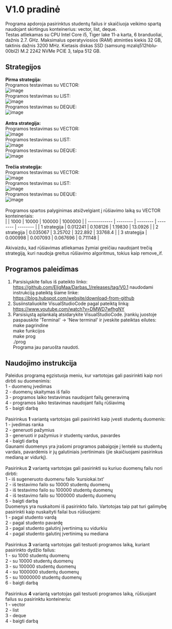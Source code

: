 # V1.0 pradinė
Programa apdoroja pasirinktus studentų failus ir skaičiuoja veikimo spartą naudojant skirtingus konteinerius: vector, list, deque.<br>
Testas atliekamas su CPU Intel Core i5, Tiger lake 11-a karta, 6 branduoliai, dažnis 2.7. GHz. Maksimalus operatyviosios (RAM) atminties kiekis 32 GB, taktinis dažnis	3200 MHz. Kietasis diskas	SSD (samsung mzalq512hblu-00bl2) M.2 2242 NVMe PCIE 3, talpa	512 GB. <br>
## Strategijos
**Pirma strategija:**<br>
Programos testavimas su VECTOR:<br>
![image](https://github.com/EligMaa/Darbas_1/assets/151032480/b3416ac6-acc5-4152-a278-5ab1a5a52c76)<br>
Programos testavimas su LIST:<br>
![image](https://github.com/EligMaa/Darbas_1/assets/151032480/7e46cc2c-0f8d-44b8-9a8f-5b064f3c642c)<br>
Programos testavimas su DEQUE:<br>
![image](https://github.com/EligMaa/Darbas_1/assets/151032480/2ad11dc4-2315-4528-9d11-eccd7ceff55d)<br>
<br>
**Antra strategija:**<br>
Programos testavimas su VECTOR:<br>
![image](https://github.com/EligMaa/Darbas_1/assets/151032480/a51d086a-1ca1-47cd-9963-07641ca27103)<br>
Programos testavimas su LIST:<br>
![image](https://github.com/EligMaa/Darbas_1/assets/151032480/09d34863-8ce1-4165-9fc5-91edcaa4df53)<br>
Programos testavimas su DEQUE:<br>
![image](https://github.com/EligMaa/Darbas_1/assets/151032480/d51f5859-031c-4367-8bd3-fd485590a3cc)<br>
<br>
**Trečia strategija:**<br>
Programos testavimas su VECTOR:<br>
![image](https://github.com/EligMaa/Darbas_1/assets/151032480/1da665d9-e74c-40e8-b22c-7ce9c4601e92)<br>
Programos testavimas su LIST:<br>
![image](https://github.com/EligMaa/Darbas_1/assets/151032480/78e93a47-1c09-4a25-a296-5d2f3bb9cf18)<br>
Programos testavimas su DEQUE:<br>
![image](https://github.com/EligMaa/Darbas_1/assets/151032480/6cf25d18-86e9-4b6f-9f6c-af1a33b0e548)<br>
<br>
Programos spartos palyginimas atsižvelgiant į rūšiavimo laiką su VECTOR konteineriais:<br>
|              |   1000   |   10000  |  100000  | 1000000  |
| ------------ | -------- | -------- | -------- | -------- |
| 1 strategija | 0.012241 | 0.108126 |  1.19830 | 13.0926  |
| 2 strategija | 0.035067 | 3.25702  |  322.892 | 33768.4  |
| 3 strategija | 0.000998 | 0.007093 | 0.067696 | 0.711148 |

Akivaizdu, kad rūšiavimas atliekamas žymiai greičiau naudojant trečią strategiją, kuri naudoja greitus rūšiavimo algoritmus, tokius kaip remove_if.<br>

## Programos paleidimas
1. Parsisiųskite failus iš pateikto linko: https://github.com/EligMaa/Darbas_1/releases/tag/V0.1 naudodami instrukciją pateiktą šiame linke: https://blog.hubspot.com/website/download-from-github <br>
2. Susiinstaliuokite VisualStudioCode pagal pateiktą linką: https://www.youtube.com/watch?v=DMWD7wfhgNY <br>
3. Parsisiųstą aplankalą atsidarykite VisualStudioCode. Įrankių juostoje paspauskite 'Terminal' -> 'New terminal' ir įveskite pateiktas eilutes: <br>
make pagrindine <br>
make funkcijos <br>
make prog <br>
./prog <br>
Programa jau paruošta naudoti.
## Naudojimo instrukcija
Paleidus programą egzistuoja meniu, kur vartotojas gali pasirinkti kaip nori dirbti su duomenimis:<br>
1 - duomenų įvedimas<br>
2 - duomenų skaitymas iš failo<br>
3 - programos laiko testavimas naudojant failų generavimą<br>
4 - programos laiko testavimas naudojant failų rūšiavimą<br>
5 - baigti darbą<br>
<br>
Pasirinkus **1** variantą vartotojas gali pasirinkti kaip įvesti studentų duomenis:<br>
1 - įvedimas ranka <br>
2 - generuoti pažymius <br>
3 - generuoti ir pažymius ir studentų vardus, pavardes<br>
4 - baigti darbą<br>
Gaunami duomenys yra įrašomi programos pabaigoje į lentelė su studentų vardais, pavardėmis ir jų galutiniais įvertinimais (jie skaičiuojami pasirinkus medianą ar vidurkį).<br>
<br>
Pasirinkus **2** variantą vartotojas gali pasirinkti su kuriuo duomenų failu nori dirbti:<br>
1 - iš sugeneruoto duomenu failo 'kursiokai.txt'<br>
2 - iš testavimo failo su 10000 studentų duomenų<br>
3 - iš testavimo failo su 100000 studentų duomenų<br>
4 - iš testavimo failo su 1000000 studentų duomenų<br>
5 - baigti darbą<br>
Duomenys yra nuskaitomi iš pasirinkto failo. Vartotojas taip pat turi galimybę pasirinkti kaip nuskaityti failai bus rūšiuojami:<br>
1 - pagal studento vardą<br>
2 - pagal studento pavardę<br>
3 - pagal studento galutinį įvertinimą su vidurkiu<br>
4 - pagal studento galutinį įvertinimą su mediana<br>
<br>
Pasirinkus **3** variantą vartotojas gali testuoti programos laiką, kuriant pasirinkto dydžio failus:<br>
1 - su 1000 studentų duomenų<br>
2 - su 10000 studentų duomenų<br>
3 - su 100000 studentų duomenų<br>
4 - su 1000000 studentų duomenų<br>
5 - su 10000000 studentų duomenų<br>
6 - baigti darbą<br>
<br>
Pasirinkus **4** variantą vartotojas gali testuoti programos laiką, rūšiuojant failus su pasirinktu konteineriu:<br>
1 - vector<br>
2 - list<br>
3 - deque<br>
4 - baigti darbą<br>

